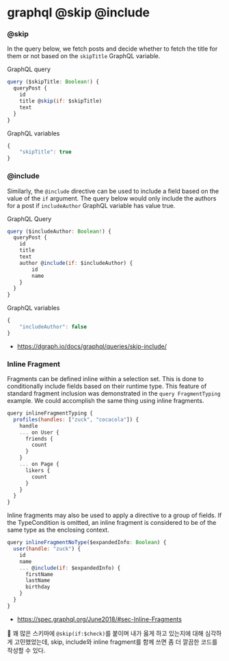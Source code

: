# graphql @skip @include

### @skip

In the query below, we fetch posts and decide whether to fetch the title for them or not based on the `skipTitle` GraphQL variable.

GraphQL query

```javascript
query ($skipTitle: Boolean!) {
  queryPost {
    id
    title @skip(if: $skipTitle)
    text
  }
}
```

GraphQL variables

```javascript
{
    "skipTitle": true
}
```



### @include

Similarly, the `@include` directive can be used to include a field based on the value of the `if` argument. The query below would only include the authors for a post if `includeAuthor` GraphQL variable has value true.

GraphQL Query

```javascript
query ($includeAuthor: Boolean!) {
  queryPost {
    id
    title
    text
    author @include(if: $includeAuthor) {
        id
        name
    }
  }
}
```

GraphQL variables

```javascript
{
    "includeAuthor": false
}
```

- https://dgraph.io/docs/graphql/queries/skip-include/



### Inline Fragment

Fragments can be defined inline within a selection set. This is done to conditionally include fields based on their runtime type. This feature of standard fragment inclusion was demonstrated in the `query FragmentTyping` example. We could accomplish the same thing using inline fragments.

```javascript
query inlineFragmentTyping {
  profiles(handles: ["zuck", "cocacola"]) {
    handle
    ... on User {
      friends {
        count
      }
    }
    ... on Page {
      likers {
        count
      }
    }
  }
}
```

Inline fragments may also be used to apply a directive to a group of fields. If the TypeCondition is omitted, an inline fragment is considered to be of the same type as the enclosing context.

```javascript
query inlineFragmentNoType($expandedInfo: Boolean) {
  user(handle: "zuck") {
    id
    name
    ... @include(if: $expandedInfo) {
      firstName
      lastName
      birthday
    }
  }
}
```

- https://spec.graphql.org/June2018/#sec-Inline-Fragments



:rabbit: 꽤 많은 스키마에 `@skip(if:$check)`를 붙이며 내가 옳게 하고 있는지에 대해 심각하게 고민했었는데, skip, include와 inline fragment를 함께 쓰면 좀 더 깔끔한 코드를 작성할 수 있다.